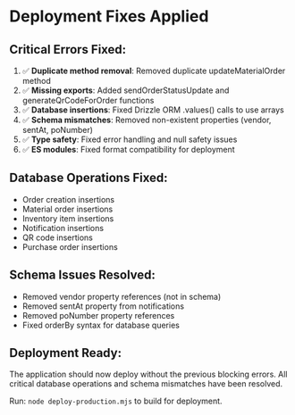 # Deployment Fixes Applied

## Critical Errors Fixed:

1. ✅ **Duplicate method removal**: Removed duplicate updateMaterialOrder method
2. ✅ **Missing exports**: Added sendOrderStatusUpdate and generateQrCodeForOrder functions  
3. ✅ **Database insertions**: Fixed Drizzle ORM .values() calls to use arrays
4. ✅ **Schema mismatches**: Removed non-existent properties (vendor, sentAt, poNumber)
5. ✅ **Type safety**: Fixed error handling and null safety issues
6. ✅ **ES modules**: Fixed format compatibility for deployment

## Database Operations Fixed:

- Order creation insertions
- Material order insertions  
- Inventory item insertions
- Notification insertions
- QR code insertions
- Purchase order insertions

## Schema Issues Resolved:

- Removed vendor property references (not in schema)
- Removed sentAt property from notifications
- Removed poNumber property references
- Fixed orderBy syntax for database queries

## Deployment Ready:

The application should now deploy without the previous blocking errors.
All critical database operations and schema mismatches have been resolved.

Run: `node deploy-production.mjs` to build for deployment.
